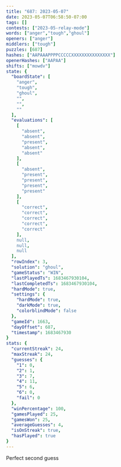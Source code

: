 ```yaml
---
title: "687: 2023-05-07"
date: 2023-05-07T06:58:50-07:00
tags: []
contests: ["2023-05-relay-mode"]
words: ["anger","tough","ghoul"]
openers: ["anger"]
middlers: ["tough"]
puzzles: [687]
hashes: ["AAPAAAPPPPCCCCCXXXXXXXXXXXXXXX"]
openerHashes: ["AAPAA"]
shifts: ["mowdv"]
state: {
  "boardState": [
    "anger",
    "tough",
    "ghoul",
    "",
    "",
    ""
  ],
  "evaluations": [
    [
      "absent",
      "absent",
      "present",
      "absent",
      "absent"
    ],
    [
      "absent",
      "present",
      "present",
      "present",
      "present"
    ],
    [
      "correct",
      "correct",
      "correct",
      "correct",
      "correct"
    ],
    null,
    null,
    null
  ],
  "rowIndex": 3,
  "solution": "ghoul",
  "gameStatus": "WIN",
  "lastPlayedTs": 1683467930104,
  "lastCompletedTs": 1683467930104,
  "hardMode": true,
  "settings": {
    "hardMode": true,
    "darkMode": true,
    "colorblindMode": false
  },
  "gameId": 1663,
  "dayOffset": 687,
  "timestamp": 1683467930
}
stats: {
  "currentStreak": 24,
  "maxStreak": 24,
  "guesses": {
    "1": 0,
    "2": 1,
    "3": 7,
    "4": 11,
    "5": 6,
    "6": 0,
    "fail": 0
  },
  "winPercentage": 100,
  "gamesPlayed": 25,
  "gamesWon": 25,
  "averageGuesses": 4,
  "isOnStreak": true,
  "hasPlayed": true
}
---
```

<!-- more -->
Perfect second guess
